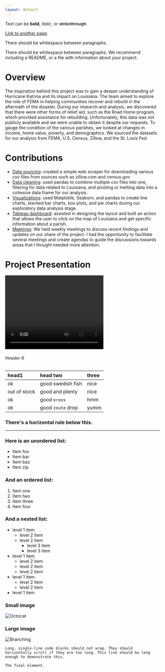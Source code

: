 ```yaml
---
layout: default
---
```


Text can be **bold**, _italic_, or ~~strikethrough~~.

[Link to another page](./another-page.html).

There should be whitespace between paragraphs.

There should be whitespace between paragraphs. We recommend including a README, or a file with information about your project.

# Overview

The inspiration behind this project was to gain a deeper understanding of Hurricane Katrina and its impact on Louisiana. The team aimed to explore the role of FEMA in helping communities recover and rebuild in the aftermath of the disaster. During our research and analysis, we discovered that there were other forms of relief aid, such as the Road Home program, which provided assistance for rebuilding. Unfortunately, this data was not publicly available and we were unable to obtain it despite our requests. To gauge the condition of the various parishes, we looked at changes in income, home value, poverty, and demographics. We sourced the datasets for our analysis from FEMA, U.S. Census, Zillow, and the St. Louis Fed.


# Contributions

*   <ins>Data sourcing</ins>: created a simple web scraper for downloading various csv files from sources such as zillow.com and census.gov
*   <ins>Data cleaning</ins>: used pandas to combine multiple csv files into one, filtering for data related to Louisiana, and pivoting or melting data into a cohesive data frame for our analysis.
*   <ins>Visualizations</ins>: used Matplotlib, Seaborn, and pandas to create line charts, stacked bar charts, box plots, and pie charts during our exploratory data analysis stage.
*   <ins>Tableau dashboard</ins>: assisted in designing the layout and built an action that allows the user to click on the map of Louisiana and get specific information about a parish.
*   <ins>Meetings</ins>: We held weekly meetings to discuss recent findings and updates on our share of the project. I had the opportunity to facilitate several meetings and create agendas to guide the discussions towards areas that I thought needed more attention. 

# Project Presentation

<video width="320" height="240" controls>
  <source src="ds4a_portfolio/video/pres.mp4" type="video/mp4">
  Your browser does not support the video tag.
</video>

###### Header 6

| head1        | head two          | three |
|:-------------|:------------------|:------|
| ok           | good swedish fish | nice  |
| out of stock | good and plenty   | nice  |
| ok           | good `oreos`      | hmm   |
| ok           | good `zoute` drop | yumm  |

### There's a horizontal rule below this.

* * *

### Here is an unordered list:

*   Item foo
*   Item bar
*   Item baz
*   Item zip

### And an ordered list:

1.  Item one
1.  Item two
1.  Item three
1.  Item four

### And a nested list:

- level 1 item
  - level 2 item
  - level 2 item
    - level 3 item
    - level 3 item
- level 1 item
  - level 2 item
  - level 2 item
  - level 2 item
- level 1 item
  - level 2 item
  - level 2 item
- level 1 item

### Small image

![Octocat](https://github.githubassets.com/images/icons/emoji/octocat.png)

### Large image

![Branching](https://guides.github.com/activities/hello-world/branching.png)



```
Long, single-line code blocks should not wrap. They should horizontally scroll if they are too long. This line should be long enough to demonstrate this.
```

```
The final element.
```
